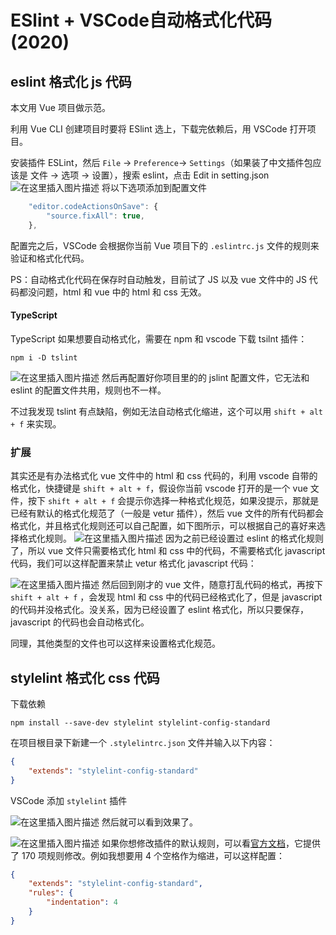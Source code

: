 # ESlint + VSCode自动格式化代码(2020)

## eslint 格式化 js 代码
本文用 Vue 项目做示范。

利用 Vue CLI 创建项目时要将 ESlint 选上，下载完依赖后，用 VSCode 打开项目。

安装插件 ESLint，然后 `File` -> `Preference`-> `Settings`（如果装了中文插件包应该是 文件 -> 选项 -> 设置），搜索 eslint，点击 Edit in setting.json
![在这里插入图片描述](https://img-blog.csdnimg.cn/20191128173335896.jpg?x-oss-process=image/watermark,type_ZmFuZ3poZW5naGVpdGk,shadow_10,text_aHR0cHM6Ly9ibG9nLmNzZG4ubmV0L3E0MTEwMjAzODI=,size_16,color_FFFFFF,t_70)
将以下选项添加到配置文件

```js
    "editor.codeActionsOnSave": {
        "source.fixAll": true,
    },
```
配置完之后，VSCode 会根据你当前 Vue 项目下的 `.eslintrc.js` 文件的规则来验证和格式化代码。

PS：自动格式化代码在保存时自动触发，目前试了 JS 以及 vue 文件中的 JS 代码都没问题，html 和 vue 中的 html 和 css 无效。

#### TypeScript
TypeScript 如果想要自动格式化，需要在 npm 和 vscode 下载 tsilnt 插件：
```
npm i -D tslint
```
![在这里插入图片描述](https://img-blog.csdnimg.cn/20200814102540832.png?x-oss-process=image/watermark,type_ZmFuZ3poZW5naGVpdGk,shadow_10,text_aHR0cHM6Ly9ibG9nLmNzZG4ubmV0L3E0MTEwMjAzODI=,size_16,color_FFFFFF,t_70#pic_center)
然后再配置好你项目里的的 jslint 配置文件，它无法和 eslint 的配置文件共用，规则也不一样。

不过我发现 tslint 有点缺陷，例如无法自动格式化缩进，这个可以用 `shift + alt + f` 来实现。

### 扩展
其实还是有办法格式化 vue 文件中的 html 和 css 代码的，利用 vscode 自带的格式化，快捷键是 `shift + alt + f`，假设你当前 vscode 打开的是一个 vue 文件，按下 `shift + alt + f` 会提示你选择一种格式化规范，如果没提示，那就是已经有默认的格式化规范了（一般是 vetur 插件），然后 vue 文件的所有代码都会格式化，并且格式化规则还可以自己配置，如下图所示，可以根据自己的喜好来选择格式化规则。
![在这里插入图片描述](https://img-blog.csdnimg.cn/20191129133359274.png?x-oss-process=image/watermark,type_ZmFuZ3poZW5naGVpdGk,shadow_10,text_aHR0cHM6Ly9ibG9nLmNzZG4ubmV0L3E0MTEwMjAzODI=,size_16,color_FFFFFF,t_70)
因为之前已经设置过 eslint 的格式化规则了，所以 vue 文件只需要格式化 html 和 css 中的代码，不需要格式化 javascript 代码，我们可以这样配置来禁止 vetur 格式化 javascript 代码：

![在这里插入图片描述](https://img-blog.csdnimg.cn/20191129133619564.png?x-oss-process=image/watermark,type_ZmFuZ3poZW5naGVpdGk,shadow_10,text_aHR0cHM6Ly9ibG9nLmNzZG4ubmV0L3E0MTEwMjAzODI=,size_16,color_FFFFFF,t_70)
然后回到刚才的 vue 文件，随意打乱代码的格式，再按下 `shift + alt + f` ，会发现 html 和 css 中的代码已经格式化了，但是 javascript 的代码并没格式化。没关系，因为已经设置了 eslint 格式化，所以只要保存，javascript 的代码也会自动格式化。

同理，其他类型的文件也可以这样来设置格式化规范。

## stylelint 格式化 css 代码
下载依赖
```
npm install --save-dev stylelint stylelint-config-standard
```
在项目根目录下新建一个 `.stylelintrc.json` 文件并输入以下内容：
```json
{
    "extends": "stylelint-config-standard"
}
```
VSCode 添加 `stylelint` 插件

![在这里插入图片描述](https://img-blog.csdnimg.cn/2020110620542255.png?x-oss-process=image/watermark,type_ZmFuZ3poZW5naGVpdGk,shadow_10,text_aHR0cHM6Ly9ibG9nLmNzZG4ubmV0L3E0MTEwMjAzODI=,size_16,color_FFFFFF,t_70#pic_center)
然后就可以看到效果了。

![在这里插入图片描述](https://img-blog.csdnimg.cn/20201106205719945.gif#pic_center)
如果你想修改插件的默认规则，可以看[官方文档](https://github.com/stylelint/stylelint/blob/5a8465770b4ec17bb1b47f359d1a17132a204a71/docs/user-guide/rules/list.md)，它提供了 170 项规则修改。例如我想要用 4 个空格作为缩进，可以这样配置：
```json
{
    "extends": "stylelint-config-standard",
    "rules": {
        "indentation": 4
    }
}
```
